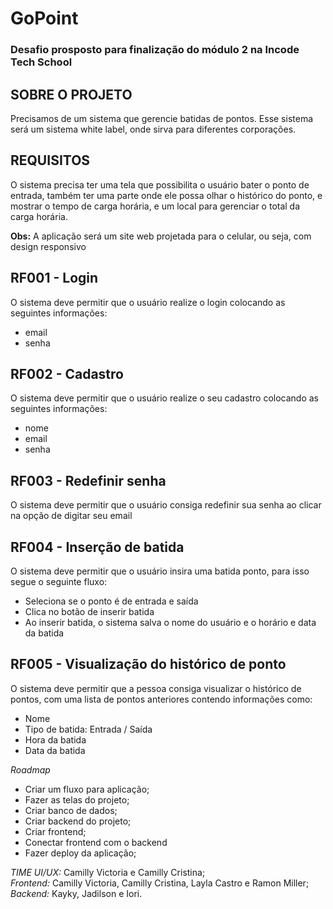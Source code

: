 # GoPoint
### Desafio prosposto para finalização do módulo 2 na Incode Tech School

## SOBRE O PROJETO

Precisamos de um sistema que gerencie batidas de pontos. Esse sistema será um sistema white label, onde sirva para diferentes corporações. 

## REQUISITOS

O sistema precisa ter uma tela que possibilita o usuário bater o ponto de entrada, também ter uma parte onde ele possa olhar o histórico do ponto, e mostrar o tempo de carga horária, e um local para gerenciar o total da carga horária.

**Obs:** A aplicação será um site web projetada para o celular, ou seja, com design responsivo

## RF001 - Login
O sistema deve permitir que o usuário realize o login colocando as seguintes informações:
- email
- senha

## RF002 - Cadastro
O sistema deve permitir que o usuário realize o seu cadastro colocando as seguintes informações:
- nome
- email
- senha

## RF003 - Redefinir senha
O sistema deve permitir que o usuário consiga redefinir sua senha ao clicar na opção de digitar seu email

## RF004 - Inserção de batida
O sistema deve permitir que o usuário insira uma batida ponto, para isso segue o seguinte fluxo:
- Seleciona se o ponto é de entrada e saída
- Clica no botão de inserir batida
- Ao inserir batida, o sistema salva o nome do usuário e o horário e data da batida

## RF005 - Visualização do histórico de ponto
O sistema deve permitir que a pessoa consiga visualizar o histórico de pontos, com uma lista de pontos anteriores contendo informações como:
- Nome
- Tipo de batida: Entrada / Saída
- Hora da batida
- Data da batida

*Roadmap*
- Criar um fluxo para aplicação;
- Fazer as telas do projeto;
- Criar banco de dados;
- Criar backend do projeto;
- Criar frontend;
- Conectar frontend com o backend
- Fazer deploy da aplicação;

 *TIME*
 *UI/UX:* Camilly Victoria e Camilly Cristina;<br>
 *Frontend:* Camilly Victoria, Camilly Cristina, Layla Castro e Ramon Miller;<br>
 *Backend:* Kayky, Jadilson e Iori.











